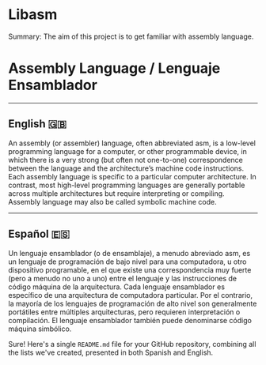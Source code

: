 # Libasm
Summary: The aim of this project is to get familiar with assembly language.

# Assembly Language / Lenguaje Ensamblador

---

## English 🇬🇧

An assembly (or assembler) language, often abbreviated asm, is a low-level programming language for a computer, or other programmable device, in which there is a very strong (but often not one-to-one) correspondence between the language and the architecture’s machine code instructions. Each assembly language is specific to a particular computer architecture. In contrast, most high-level programming languages are generally portable across multiple architectures but require interpreting or compiling. Assembly language may also be called symbolic machine code.

---

## Español 🇪🇸

Un lenguaje ensamblador (o de ensamblaje), a menudo abreviado asm, es un lenguaje de programación de bajo nivel para una computadora, u otro dispositivo programable, en el que existe una correspondencia muy fuerte (pero a menudo no uno a uno) entre el lenguaje y las instrucciones de código máquina de la arquitectura. Cada lenguaje ensamblador es específico de una arquitectura de computadora particular. Por el contrario, la mayoría de los lenguajes de programación de alto nivel son generalmente portátiles entre múltiples arquitecturas, pero requieren interpretación o compilación. El lenguaje ensamblador también puede denominarse código máquina simbólico.


Sure! Here's a single `README.md` file for your GitHub repository, combining all the lists we've created, presented in both Spanish and English.
